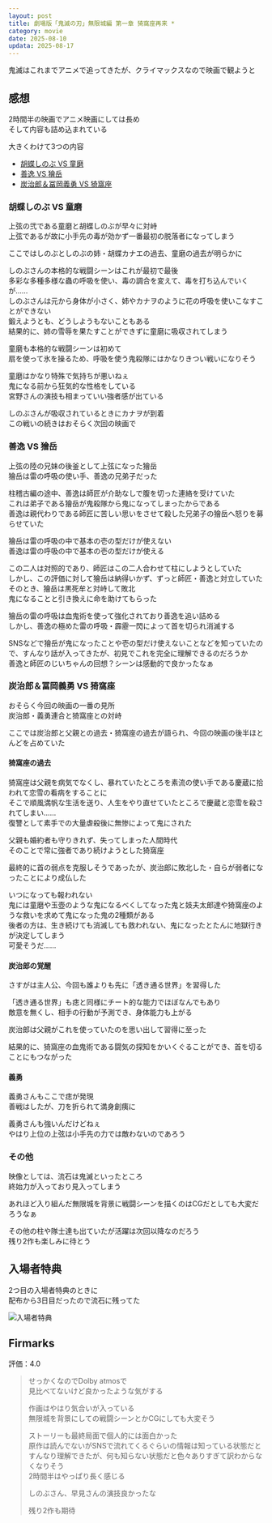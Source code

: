 ```yaml
---
layout: post
title: 劇場版「鬼滅の刃」無限城編 第一章 猗窩座再来 *
category: movie
date: 2025-08-10
updata: 2025-08-17
---
```


鬼滅はこれまでアニメで追ってきたが、クライマックスなので映画で観ようと

## 感想

2時間半の映画でアニメ映画にしては長め  
そして内容も詰め込まれている  

大きくわけて3つの内容

- [胡蝶しのぶ VS 童磨](#胡蝶しのぶ-vs-童磨)
- [善逸 VS 獪岳](#善逸-vs-獪岳)
- [炭治郎＆冨岡義勇 VS 猗窩座](#炭治郎冨岡義勇-vs-猗窩座)

### 胡蝶しのぶ VS 童磨

上弦の弐である童磨と胡蝶しのぶが早々に対峙  
上弦であるが故に小手先の毒が効かず一番最初の脱落者になってしまう  

ここではしのぶとしのぶの姉・胡蝶カナエの過去、童磨の過去が明らかに

しのぶさんの本格的な戦闘シーンはこれが最初で最後  
多彩な多種多様な蟲の呼吸を使い、毒の調合を変えて、毒を打ち込んでいくが……  
しのぶさんは元から身体が小さく、姉やカナヲのように花の呼吸を使いこなすことができない  
鍛えようとも、どうしようもないこともある  
結果的に、姉の雪辱を果たすことができずに童磨に吸収されてしまう

童磨も本格的な戦闘シーンは初めて  
扇を使って氷を操るため、呼吸を使う鬼殺隊にはかなりきつい戦いになりそう

童磨はかなり特殊で気持ちが悪いねぇ  
鬼になる前から狂気的な性格をしている  
宮野さんの演技も相まっていい強者感が出ている  

しのぶさんが吸収されているときにカナヲが到着  
この戦いの続きはおそらく次回の映画で

### 善逸 VS 獪岳

上弦の陸の兄妹の後釜として上弦になった獪岳  
獪岳は雷の呼吸の使い手、善逸の兄弟子だった  

柱稽古編の途中、善逸は師匠が介助なしで腹を切った連絡を受けていた  
これは弟子である獪岳が鬼殺隊から鬼になってしまったからである  
善逸は親代わりである師匠に苦しい思いをさせて殺した兄弟子の獪岳へ怒りを募らせていた

獪岳は雷の呼吸の中で基本の壱の型だけが使えない  
善逸は雷の呼吸の中で基本の壱の型だけが使える  

この二人は対照的であり、師匠はこの二人合わせて柱にしようとしていた  
しかし、この評価に対して獪岳は納得いかず、ずっと師匠・善逸と対立していた  
そのとき、獪岳は黒死牟と対峙して敗北  
鬼になることと引き換えに命を助けてもらった  

獪岳の雷の呼吸は血鬼術を使って強化されており善逸を追い詰める  
しかし、善逸の極めた雷の呼吸・霹靂一閃によって首を切られ消滅する

SNSなどで獪岳が鬼になったことや壱の型だけ使えないことなどを知っていたので、すんなり話が入ってきたが、初見でこれを完全に理解できるのだろうか  
善逸と師匠のじいちゃんの回想？シーンは感動的で良かったなぁ

### 炭治郎＆冨岡義勇 VS 猗窩座

おそらく今回の映画の一番の見所  
炭治郎・義勇連合と猗窩座との対峙

ここでは炭治郎と父親との過去・猗窩座の過去が語られ、今回の映画の後半ほとんどを占めていた

#### 猗窩座の過去

猗窩座は父親を病気でなくし、暴れていたところを素流の使い手である慶蔵に拾われて恋雪の看病をすることに  
そこで順風満帆な生活を送り、人生をやり直せていたところで慶蔵と恋雪を殺されてしまい……  
復讐として素手での大量虐殺後に無惨によって鬼にされた

父親も婚約者も守りきれず、失ってしまった人間時代  
そのことで常に強者であり続けようとした猗窩座

最終的に首の弱点を克服しそうであったが、炭治郎に敗北した・自らが弱者になったことにより成仏した

いつになっても報われない  
鬼には童磨や玉壺のような鬼になるべくしてなった鬼と妓夫太郎達や猗窩座のような救いを求めて鬼になった鬼の2種類がある  
後者の方は、生き続けても消滅しても救われない、鬼になったとたんに地獄行きが決定してしまう  
可愛そうだ……

#### 炭治郎の覚醒

さすがは主人公、今回も誰よりも先に「透き通る世界」を習得した

「透き通る世界」も痣と同様にチート的な能力でほぼなんでもあり  
敵意を無くし、相手の行動が予測でき、身体能力も上がる  

炭治郎は父親がこれを使っていたのを思い出して習得に至った

結果的に、猗窩座の血鬼術である闘気の探知をかいくぐることができ、首を切ることにもつながった

#### 義勇

義勇さんもここで痣が発現  
善戦はしたが、刀を折られて満身創痍に

義勇さんも強いんだけどねぇ  
やはり上位の上弦は小手先の力では敵わないのであろう

### その他

映像としては、流石は鬼滅といったところ  
終始力が入っており見入ってしまう

あれほど入り組んだ無限城を背景に戦闘シーンを描くのはCGだとしても大変だろうなぁ  

その他の柱や隊士達も出ていたが活躍は次回以降なのだろう  
残り2作も楽しみに待とう

## 入場者特典

2つ目の入場者特典のときに  
配布から3日目だったので流石に残ってた

![入場者特典]({{site.baseurl}}/pic/posts/other/2025-08-10-kimetsu_goods.jpg)

## Firmarks

評価：4.0

> せっかくなのでDolby atmosで  
> 見比べてないけど良かったような気がする
>
> 作画はやはり気合いが入っている  
> 無限城を背景にしての戦闘シーンとかCGにしても大変そう
>
> ストーリーも最終局面で個人的には面白かった  
> 原作は読んでないがSNSで流れてくるぐらいの情報は知っている状態だとすんなり理解できたが、何も知らない状態だと色々ありすぎて訳わからなくなりそう  
> 2時間半はやっぱり長く感じる
>
> しのぶさん、早見さんの演技良かったな
>
> 残り2作も期待
